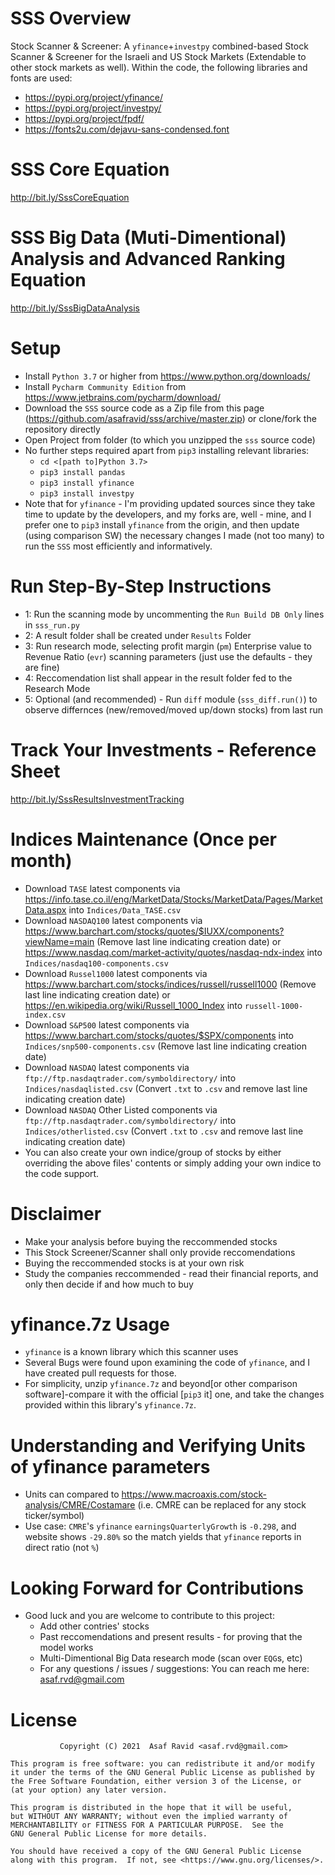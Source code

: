 # SSS Overview
 Stock Scanner & Screener: A `yfinance`+`investpy` combined-based Stock Scanner & Screener for the Israeli and US Stock Markets (Extendable to other stock markets as well). Within the code, the following libraries and fonts are used:
 - https://pypi.org/project/yfinance/
 - https://pypi.org/project/investpy/
 - https://pypi.org/project/fpdf/
 - https://fonts2u.com/dejavu-sans-condensed.font

# SSS Core Equation
http://bit.ly/SssCoreEquation

# SSS Big Data (Muti-Dimentional) Analysis and Advanced Ranking Equation
http://bit.ly/SssBigDataAnalysis

# Setup
- Install `Python 3.7` or higher from https://www.python.org/downloads/
- Install `Pycharm Community Edition` from https://www.jetbrains.com/pycharm/download/
- Download the `SSS` source code as a Zip file from this page (https://github.com/asafravid/sss/archive/master.zip) or clone/fork the repository directly
- Open Project from folder (to which you unzipped the `sss` source code)
- No further steps required apart from `pip3` installing relevant libraries:
  - `cd <[path to]Python 3.7>`
  - `pip3 install pandas`
  - `pip3 install yfinance`
  - `pip3 install investpy`
- Note that for `yfinance` - I'm providing updated sources since they take time to update by the developers, 
  and my forks are, well - mine, and I prefer one to `pip3` install `yfinance` from the origin, and then update 
  (using comparison SW) the necessary changes I made (not too many) to run the `SSS` most efficiently and informatively.
  
# Run Step-By-Step Instructions
- 1: Run the scanning mode by uncommenting the `Run Build DB Only` lines in `sss_run.py`
- 2: A result folder shall be created under `Results` Folder
- 3: Run research mode, selecting profit margin (`pm`) Enterprise value to Revenue Ratio (`evr`) scanning parameters (just use the defaults - they are fine)
- 4: Reccomendation list shall appear in the result folder fed to the Research Mode
- 5: Optional (and recommended) - Run `diff` module (`sss_diff.run()`) to observe differnces (new/removed/moved up/down stocks) from last run

# Track Your Investments - Reference Sheet
http://bit.ly/SssResultsInvestmentTracking

# Indices Maintenance (Once per month)
- Download `TASE` latest components via https://info.tase.co.il/eng/MarketData/Stocks/MarketData/Pages/MarketData.aspx into `Indices/Data_TASE.csv`
- Download `NASDAQ100` latest components via https://www.barchart.com/stocks/quotes/$IUXX/components?viewName=main  (Remove last line indicating creation date) or https://www.nasdaq.com/market-activity/quotes/nasdaq-ndx-index into `Indices/nasdaq100-components.csv`
- Download `Russel1000` latest components via https://www.barchart.com/stocks/indices/russell/russell1000 (Remove last line indicating creation date) or https://en.wikipedia.org/wiki/Russell_1000_Index into `russell-1000-index.csv` 
- Download `S&P500` latest components via https://www.barchart.com/stocks/quotes/$SPX/components into `Indices/snp500-components.csv`  (Remove last line indicating creation date)
- Download `NASDAQ` latest components via `ftp://ftp.nasdaqtrader.com/symboldirectory/` into `Indices/nasdaqlisted.csv` (Convert `.txt` to `.csv` and remove last line indicating creation date)
- Download `NASDAQ` Other Listed components via `ftp://ftp.nasdaqtrader.com/symboldirectory/` into `Indices/otherlisted.csv` (Convert `.txt` to `.csv` and remove last line indicating creation date)
- You can also create your own indice/group of stocks by either overriding the above files' contents or simply adding your own indice to the code support.

# Disclaimer
- Make your analysis before buying the reccommended stocks
- This Stock Screener/Scanner shall only provide reccomendations
- Buying the reccommended stocks is at your own risk
- Study the companies reccommended - read their financial reports, and only then decide if and how much to buy

# yfinance.7z Usage
- `yfinance` is a known library which this scanner uses
- Several Bugs were found upon examining the code of `yfinance`, and I have created pull requests for those.
- For simplicity, unzip `yfinance.7z` and beyond[or other comparison software]-compare it with the official [`pip3` it] one, and take the changes provided within this library's `yfinance.7z`.

# Understanding and Verifying Units of yfinance parameters
- Units can compared to https://www.macroaxis.com/stock-analysis/CMRE/Costamare (i.e. CMRE can be replaced for any stock ticker/symbol)
- Use case: `CMRE`'s `yfinance` `earningsQuarterlyGrowth` is `-0.298`, and website shows `-29.80%` so the match yields that `yfinance` reports in direct ratio (not `%`)

# Looking Forward for Contributions
- Good luck and you are welcome to contribute to this project:
  - Add other contries' stocks
  - Past reccomendations and present results - for proving that the model works
  - Multi-Dimentional Big Data research mode (scan over `EQG`s, etc)
  - For any questions / issues / suggestions: You can reach me here: asaf.rvd@gmail.com

# License
               Copyright (C) 2021  Asaf Ravid <asaf.rvd@gmail.com>

    This program is free software: you can redistribute it and/or modify
    it under the terms of the GNU General Public License as published by
    the Free Software Foundation, either version 3 of the License, or
    (at your option) any later version.

    This program is distributed in the hope that it will be useful,
    but WITHOUT ANY WARRANTY; without even the implied warranty of
    MERCHANTABILITY or FITNESS FOR A PARTICULAR PURPOSE.  See the
    GNU General Public License for more details.

    You should have received a copy of the GNU General Public License
    along with this program.  If not, see <https://www.gnu.org/licenses/>.
